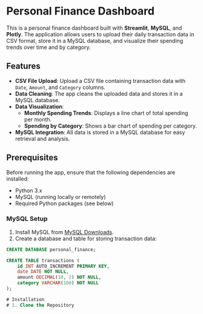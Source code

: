 # Personal Finance Dashboard

This is a personal finance dashboard built with **Streamlit**, **MySQL**, and **Plotly**. The application allows users to upload their daily transaction data in CSV format, store it in a MySQL database, and visualize their spending trends over time and by category.

## Features
- **CSV File Upload**: Upload a CSV file containing transaction data with `Date`, `Amount`, and `Category` columns.
- **Data Cleaning**: The app cleans the uploaded data and stores it in a MySQL database.
- **Data Visualization**:
  - **Monthly Spending Trends**: Displays a line chart of total spending per month.
  - **Spending by Category**: Shows a bar chart of spending per category.
- **MySQL Integration**: All data is stored in a MySQL database for easy retrieval and analysis.

## Prerequisites

Before running the app, ensure that the following dependencies are installed:

- Python 3.x
- MySQL (running locally or remotely)
- Required Python packages (see below)

### MySQL Setup

1. Install MySQL from [MySQL Downloads](https://dev.mysql.com/downloads/installer/).
2. Create a database and table for storing transaction data:

```sql
CREATE DATABASE personal_finance;

CREATE TABLE transactions (
    id INT AUTO_INCREMENT PRIMARY KEY,
    date DATE NOT NULL,
    amount DECIMAL(10, 2) NOT NULL,
    category VARCHAR(100) NOT NULL
);

# Installation
# 1. Clone the Repository
